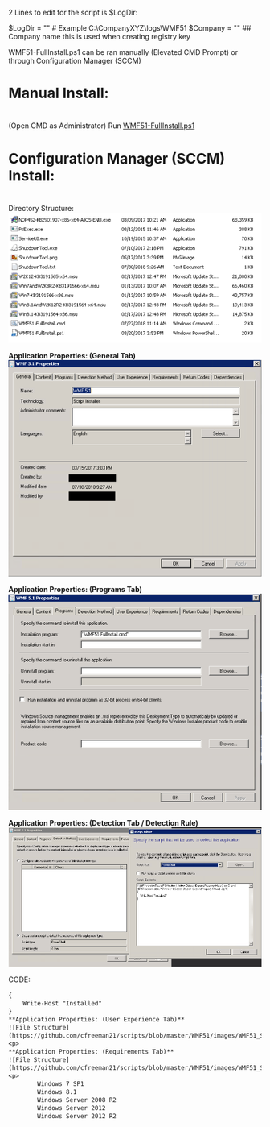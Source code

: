 2 Lines to edit for the script is $LogDir:

$LogDir = "" # Example C:\CompanyXYZ\logs\WMF51
$Company = "" ## Company name this is used when creating registry key

WMF51-FullInstall.ps1 can be ran manually (Elevated CMD Prompt) or through Configuration Manager (SCCM)

# Manual Install:<h1><p>
(Open CMD as Administrator) Run [WMF51-FullInstall.ps1](https://github.com/cfreeman21/scripts/blob/master/WMF51/WMF51-FullInstall.cmd)<p>

# Configuration Manager (SCCM) Install:<h1><p>

Directory Structure:
![Directory Structure](https://github.com/cfreeman21/scripts/blob/master/WMF51/directory_structure.png)<p>

**Application Properties: (General Tab)**
![File Structure](https://github.com/cfreeman21/scripts/blob/master/WMF51/images/WMF51_SCCM_1.png)<p>
**Application Properties: (Programs Tab)**
![File Structure](https://github.com/cfreeman21/scripts/blob/master/WMF51/images/WMF51_SCCM_2.png)<p>
**Application Properties: (Detection Tab / Detection Rule)**
![File Structure](https://github.com/cfreeman21/scripts/blob/master/WMF51/images/WMF51_SCCM_3.png)<p>
CODE:
````if (($PSVersionTable.PSVersion | Select-Object -ExpandProperty Major) -eq 5 -and ($PSVersionTable.PSVersion | Select-Object -ExpandProperty Minor) -eq 1)
{
    Write-Host "Installed"
}
**Application Properties: (User Experience Tab)**
![File Structure](https://github.com/cfreeman21/scripts/blob/master/WMF51/images/WMF51_SCCM_4.png)<p>
**Application Properties: (Requirements Tab)**
![File Structure](https://github.com/cfreeman21/scripts/blob/master/WMF51/images/WMF51_SCCM_5.png)<p>
		Windows 7 SP1
		Windows 8.1
		Windows Server 2008 R2
		Windows Server 2012
		Windows Server 2012 R2
